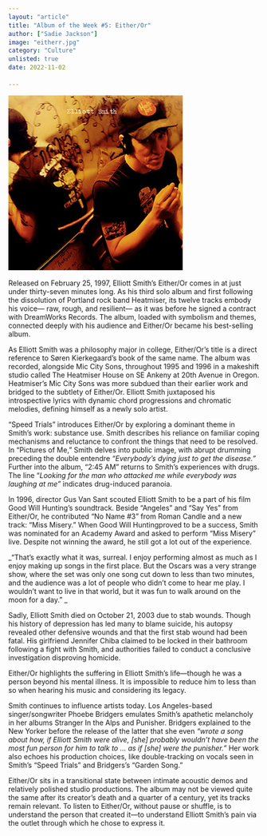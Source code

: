 ```yaml
---
layout: "article"
title: "Album of the Week #5: Either/Or"
author: ["Sadie Jackson"]
image: "eitherr.jpg"
category: "Culture"
unlisted: true
date: 2022-11-02
 
---
```


![Album Image](/assets/images/eitherr.jpg)

Released on February 25, 1997, Elliott Smith’s Either/Or comes in at just under thirty-seven minutes long. As his third solo album and first following the dissolution of Portland rock band Heatmiser, its twelve tracks embody his voice— raw, rough, and resilient— as it was before he signed a contract with DreamWorks Records. The album, loaded with symbolism and themes, connected deeply with his audience and Either/Or became his best-selling album. 

As Elliott Smith was a philosophy major in college, Either/Or’s title is a direct reference to Søren Kierkegaard’s book of the same name. The album was recorded, alongside Mic City Sons, throughout 1995 and 1996 in a makeshift studio called The Heatmiser House on SE Ankeny at 20th Avenue in Oregon. Heatmiser’s Mic City Sons was more subdued than their earlier work and bridged to the subtlety of Either/Or. Elliott Smith juxtaposed his introspective lyrics with dynamic chord progressions and chromatic melodies, defining himself as a newly solo artist. 

“Speed Trials” introduces Either/Or by exploring a dominant theme in Smith’s work: substance use. Smith describes his reliance on familiar coping mechanisms and reluctance to confront the things that need to be resolved. In “Pictures of Me,” Smith delves into public image, with abrupt drumming preceding the double entendre _“Everybody’s dying just to get the disease.”_ Further into the album, “2:45 AM” returns to Smith’s experiences with drugs. The line “_Looking for the man who attacked me while everybody was laughing at me”_ indicates drug-induced paranoia. 

In 1996, director Gus Van Sant scouted Elliott Smith to be a part of his film Good Will Hunting’s soundtrack. Beside “Angeles” and “Say Yes” from Either/Or, he contributed “No Name #3” from Roman Candle and a new track: “Miss Misery.” When Good Will Huntingproved to be a success, Smith was nominated for an Academy Award and asked to perform “Miss Misery” live. Despite not winning the award, he still got a lot out of the experience.

_“That’s exactly what it was, surreal. I enjoy performing almost as much as I enjoy making up songs in the first place. But the Oscars was a very strange show, where the set was only one song cut down to less than two minutes, and the audience was a lot of people who didn’t come to hear me play. I wouldn’t want to live in that world, but it was fun to walk around on the moon for a day.” _

Sadly, Elliott Smith died on October 21, 2003 due to stab wounds. Though his history of depression has led many to blame suicide, his autopsy revealed other defensive wounds and that the first stab wound had been fatal. His girlfriend Jennifer Chiba claimed to be locked in their bathroom following a fight with Smith, and authorities failed to conduct a conclusive investigation disproving homicide. 

Either/Or highlights the suffering in Elliott Smith’s life—though he was a person beyond his mental illness. It is impossible to reduce him to less than so when hearing his music and considering its legacy. 

Smith continues to influence artists today. Los Angeles-based singer/songwriter Phoebe Bridgers emulates Smith’s apathetic melancholy in her albums Stranger In the Alps and Punisher. Bridgers explained to the New Yorker before the release of the latter that she even _“wrote a song about how, if Elliott Smith were alive, [she] probably wouldn’t have been the most fun person for him to talk to … as if [she] were the punisher.”_ Her work also echoes his production choices, like double-tracking on vocals seen in Smith’s “Speed Trials” and Bridgers’s “Garden Song.” 

Either/Or sits in a transitional state between intimate acoustic demos and relatively polished studio productions. The album may not be viewed quite the same after its creator’s death and a quarter of a century, yet its tracks remain relevant. To listen to Either/Or, without pause or shuffle, is to understand the person that created it—to understand Elliott Smith’s pain via the outlet through which he chose to express it.
